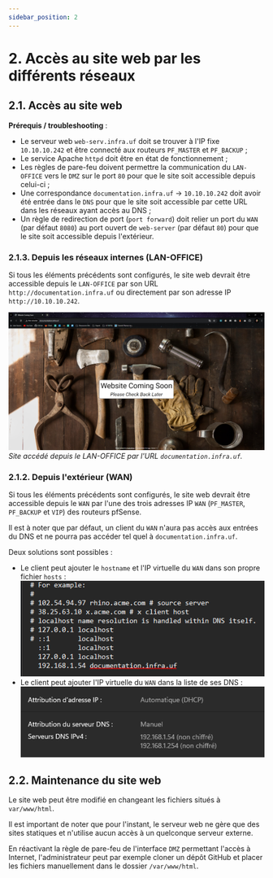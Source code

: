 ```yaml
---
sidebar_position: 2
---
```


# 2. Accès au site web par les différents réseaux

## 2.1. Accès au site web

**Prérequis / troubleshooting** :
- Le serveur web `web-serv.infra.uf` doit se trouver à l'IP fixe `10.10.10.242` et être connecté aux routeurs `PF_MASTER` et `PF_BACKUP` ;
- Le service Apache `httpd` doit être en état de fonctionnement ;
- Les règles de pare-feu doivent permettre la communication du `LAN-OFFICE` vers le `DMZ` sur le port `80` pour que le site soit accessible depuis celui-ci ;
- Une correspondance `documentation.infra.uf` -> `10.10.10.242` doit avoir été entrée dans le `DNS` pour que le site soit accessible par cette URL dans les réseaux ayant accès au DNS ;
- Un règle de redirection de port (`port forward`) doit relier un port du `WAN` (par défaut `8080`) au port ouvert de `web-server` (par défaut `80`) pour que le site soit accessible depuis l'extérieur.

### 2.1.3. Depuis les réseaux internes (LAN-OFFICE)

Si tous les éléments précédents sont configurés, le site web devrait être accessible depuis le `LAN-OFFICE` par son URL `http://documentation.infra.uf` ou directement par son adresse IP `http://10.10.10.242`.

![](./img/website.png)
*Site accédé depuis le LAN-OFFICE par l'URL `documentation.infra.uf`.*
### 2.1.2. Depuis l'extérieur (WAN)

Si tous les éléments précédents sont configurés, le site web devrait être accessible depuis le `WAN` par l'une des trois adresses IP `WAN` (`PF_MASTER`, `PF_BACKUP` et `VIP`) des routeurs pfSense.

Il est à noter que par défaut, un client du `WAN` n'aura pas accès aux entrées du DNS et ne pourra pas accéder tel quel à `documentation.infra.uf`.

Deux solutions sont possibles :
- Le client peut ajouter le `hostname` et l'IP virtuelle du `WAN` dans son propre fichier `hosts` :
  ![](./img/hosts.png)
- Le client peut ajouter l'IP virtuelle du `WAN` dans la liste de ses DNS :
  ![](./img/dns.png)
## 2.2. Maintenance du site web

Le site web peut être modifié en changeant les fichiers situés à `var/www/html`.

Il est important de noter que pour l'instant, le serveur web ne gère que des sites statiques et n'utilise aucun accès à un quelconque serveur externe.

En réactivant la règle de pare-feu de l'interface `DMZ` permettant l'accès à Internet, l'administrateur peut par exemple cloner un dépôt GitHub et placer les fichiers manuellement dans le dossier `/var/www/html`.